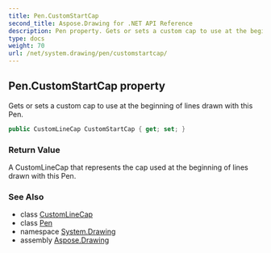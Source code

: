 ```yaml
---
title: Pen.CustomStartCap
second_title: Aspose.Drawing for .NET API Reference
description: Pen property. Gets or sets a custom cap to use at the beginning of lines drawn with this Pen
type: docs
weight: 70
url: /net/system.drawing/pen/customstartcap/
---
```

## Pen.CustomStartCap property

Gets or sets a custom cap to use at the beginning of lines drawn with this Pen.

```csharp
public CustomLineCap CustomStartCap { get; set; }
```

### Return Value

A CustomLineCap that represents the cap used at the beginning of lines drawn with this Pen.

### See Also

* class [CustomLineCap](../../../system.drawing.drawing2d/customlinecap/)
* class [Pen](../)
* namespace [System.Drawing](../../pen/)
* assembly [Aspose.Drawing](../../../)


